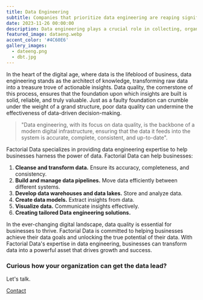 ```yaml
---
title: Data Engineering
subtitle: Companies that prioritize data engineering are reaping significant benefits that enhance their overall performance and competitiveness. 
date: 2023-11-26 00:00:00
description: Data engineering plays a crucial role in collecting, organizing, and analyzing vast amounts of data, transforming it into actionable insights that inform business decisions, optimize operations, and drive innovation.  
featured_image: dataeng.webp
accent_color: '#4C60E6'
gallery_images:
  - dateeng.png
  - dbt.jpg
---
```


In the heart of the digital age, where data is the lifeblood of business, data engineering stands as the architect of knowledge, transforming raw data into a treasure trove of actionable insights. Data quality, the cornerstone of this process, ensures that the foundation upon which insights are built is solid, reliable, and truly valuable. Just as a faulty foundation can crumble under the weight of a grand structure, poor data quality can undermine the effectiveness of data-driven decision-making.

> "Data engineering, with its focus on data quality, is the backbone of a modern digital infrastructure, ensuring that the data it feeds into the system is accurate, complete, consistent, and up-to-date". 

Factorial Data specializes in providing data engineering expertise to help businesses harness the power of data. Factorial Data can help businesses:

1. **Cleanse and transform data.** Ensure its accuracy, completeness, and consistency.
2. **Build and manage data pipelines.** Move data efficiently between different systems.
3. **Develop data warehouses and data lakes.** Store and analyze data.
4. **Create data models.** Extract insights from data.
5. **Visualize data.** Communicate insights effectively.
6. **Creating tailored Data engineering solutions.** 


In the ever-changing digital landscape, data quality is essential for businesses to thrive. Factorial Data is committed to helping businesses achieve their data goals and unlocking the true potential of their data. With Factorial Data's expertise in data engineering, businesses can transform data into a powerful asset that drives growth and success.


### Curious how your organization can get the data lead?

Let's talk. 

<a href="#" class="header__cta button--fill contact-trigger js-contact">Contact</a>